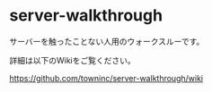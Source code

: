 # server-walkthrough

サーバーを触ったことない人用のウォークスルーです。

詳細は以下のWikiをご覧ください。

https://github.com/towninc/server-walkthrough/wiki
